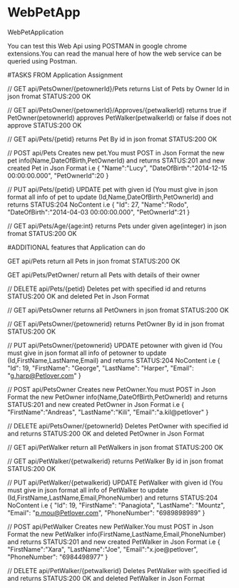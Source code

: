 # WebPetApp
WebPetApplication

You can test this Web Api using POSTMAN in google chrome extensions.You can read the manual here of how the web service can be queried using Postman.

#TASKS FROM Application Assignment 

// GET api/PetsOwner/{petownerId}/Pets
returns List of Pets by Owner Id in json fromat STATUS:200 OK

// GET api/PetsOwner/{petownerId}/Approves/{petwalkerId}
returns true if PetOwner(petownerId) approves PetWalker(petwalkerId) or false if does not approve STATUS:200 OK

// GET api/Pets/{petid}
returns Pet By id in json fromat STATUS:200 OK

// POST api/Pets
Creates new pet.You must POST in Json Format the new pet info(Name,DateOfBirth,PetOwnerId) and returns STATUS:201 and new created Pet in Json Format i.e
{
"Name":"Lucy",
"DateOfBirth":"2014-12-15 00:00:00.000",
"PetOwnerId":20
}

// PUT api/Pets/{petid}
UPDATE pet with given id (You must give in json format all info of pet to update (Id,Name,DateOfBirth,PetOwnerId) and returns STATUS:204 NoContent i.e 
{
"Id": 27,
"Name":"Rodo",
"DateOfBirth":"2014-04-03 00:00:00.000",
"PetOwnerId":21
}

// GET api/Pets/Age/{age:int}
returns Pets under given age(integer) in json fromat STATUS:200 OK

#ADDITIONAL features that Application can do

GET api/Pets
return all Pets in json fromat STATUS:200 OK

GET api/Pets/PetOwner/
return all Pets with details of their owner

// DELETE api/Pets/{petid}
Deletes pet with specified id and returns STATUS:200 OK and deleted Pet in Json Format

// GET api/PetsOwner
returns all PetOwners in json fromat STATUS:200 OK

// GET api/PetsOwner/{petownerid}
returns PetOwner By id in json fromat STATUS:200 OK

// PUT api/PetsOwner/{petownerid}
UPDATE petowner with given id (You must give in json format all info of petowner to update (Id,FirstName,LastName,Email) and returns STATUS:204 NoContent i.e 
 {
    "Id": 19,
    "FirstName": "George",
    "LastName": "Harper",
    "Email": "g.harp@Petlover.com"
  }

// POST api/PetsOwner
Creates new PetOwner.You must POST in Json Format the new PetOwner info(Name,DateOfBirth,PetOwnerId) and returns STATUS:201 and new created PetOwner in Json Format i.e
{
"FirstName":"Andreas",
"LastName":"Kili",
"Email":"a.kil@petlover"
}

// DELETE api/PetsOwner/{petownerId}
Deletes PetOwner with specified id and returns STATUS:200 OK and deleted PetOwner in Json Format

// GET api/PetWalker
return all PetWalkers in json fromat STATUS:200 OK

// GET api/PetWalker/{petwalkerid}
returns PetWalker By id in json fromat STATUS:200 OK

// PUT api/PetWalker/{petwalkerid}
UPDATE PetWalker with given id (You must give in json format all info of PetWalker to update (Id,FirstName,LastName,Email,PhoneNumber) and returns STATUS:204 NoContent i.e 
{
  "Id": 19,
  "FirstName": "Panagiota",
  "LastName": "Mountz",
  "Email": "p.mou@Petlover.com",
  "PhoneNumber": "6989898989"
}

// POST api/PetWalker
Creates new PetWalker.You must POST in Json Format the new PetWalker info(FirstName,LastName,Email,PhoneNumber) and returns STATUS:201 and new created PetWalker in Json Format i.e
{
"FirstName":"Xara",
"LastName":"Joe",
"Email":"x.joe@petlover",
"PhoneNumber": "6984498977"
}

// DELETE api/PetWalker/{petwalkerid}
Deletes PetWalker with specified id and returns STATUS:200 OK and deleted PetWalker in Json Format
